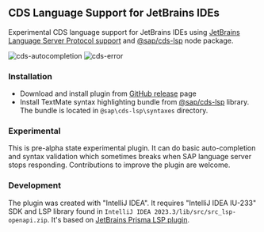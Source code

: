 ## CDS Language Support for JetBrains IDEs

Experimental CDS language support for JetBrains IDEs using 
[JetBrains Language Server Protocol support](https://blog.jetbrains.com/platform/2023/07/lsp-for-plugin-developers/) 
and [@sap/cds-lsp](https://www.npmjs.com/package/@sap/cds-lsp) node package.

![cds-autocompletion](https://github.com/hakimio/cds-lsp-plugin/assets/768105/ef5feab4-5206-4e79-8dff-6356158f3301)
![cds-error](https://github.com/hakimio/cds-lsp-plugin/assets/768105/42c49789-672a-441b-bafb-864a7c763627)

### Installation

- Download and install plugin from [GitHub release](https://github.com/hakimio/cds-lsp-plugin/releases) page
- Install TextMate syntax highlighting bundle from [@sap/cds-lsp](https://www.npmjs.com/package/@sap/cds-lsp) library.
The bundle is located in `@sap\cds-lsp\syntaxes` directory.

### Experimental

This is pre-alpha state experimental plugin. It can do basic auto-completion and syntax validation which sometimes
breaks when SAP language server stops responding. Contributions to improve the plugin are welcome.

### Development

The plugin was created with "IntelliJ IDEA". It requires "IntelliJ IDEA IU-233" SDK and LSP library found in 
`IntelliJ IDEA 2023.3/lib/src/src_lsp-openapi.zip`. It's based on 
[JetBrains Prisma LSP plugin](https://github.com/JetBrains/intellij-plugins/tree/master/prisma/src/org/intellij/prisma/ide/lsp).